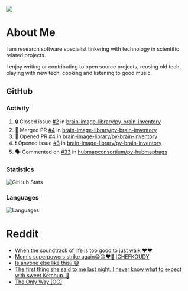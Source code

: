 ![](https://komarev.com/ghpvc/?username=icaoberg)

# About Me
I am research software specialist tinkering with technology in scientific related projects.

I enjoy writing or contributing to open source projects, reusing old tech, playing with new tech, cooking and listening to good music.

## GitHub
### Activity
<!--START_SECTION:activity-->
1. 🔒 Closed issue [#2](https://github.com/brain-image-library/py-brain-inventory/issues/2) in [brain-image-library/py-brain-inventory](https://github.com/brain-image-library/py-brain-inventory)
2. 🎉 Merged PR [#4](https://github.com/brain-image-library/py-brain-inventory/pull/4) in [brain-image-library/py-brain-inventory](https://github.com/brain-image-library/py-brain-inventory)
3. 💪 Opened PR [#4](https://github.com/brain-image-library/py-brain-inventory/pull/4) in [brain-image-library/py-brain-inventory](https://github.com/brain-image-library/py-brain-inventory)
4. ❗ Opened issue [#3](https://github.com/brain-image-library/py-brain-inventory/issues/3) in [brain-image-library/py-brain-inventory](https://github.com/brain-image-library/py-brain-inventory)
5. 🗣 Commented on [#33](https://github.com/hubmapconsortium/py-hubmapbags/issues/33) in [hubmapconsortium/py-hubmapbags](https://github.com/hubmapconsortium/py-hubmapbags)
<!--END_SECTION:activity-->

### Statistics
![GitHub Stats](https://github-readme-stats.vercel.app/api?username=icaoberg&count_private=true&show_icons=true)

### Languages
![Languages](https://github-readme-stats.vercel.app/api/top-langs/?username=icaoberg&show_icons=true&langs_count=10&hide=HTML,CSS,M)

# Reddit
<!-- BLOG-POST-LIST:START -->
- [When the soundtrack of life is too good to just walk ❤️❤️](https://www.reddit.com/r/u_icaoberg/comments/wp4k9l/when_the_soundtrack_of_life_is_too_good_to_just/)
- [Mom&#39;s superpowers strike again😁😍♥️🙏 |CHEFKOUDY](https://www.reddit.com/r/u_icaoberg/comments/wmxngf/moms_superpowers_strike_again_chefkoudy/)
- [Is anyone else like this? 😅](https://www.reddit.com/r/u_icaoberg/comments/wkq82y/is_anyone_else_like_this/)
- [The first thing she said to me last night. I never know what to expect with sweet Ketchup. 🤣](https://www.reddit.com/r/u_icaoberg/comments/ty1h5z/the_first_thing_she_said_to_me_last_night_i_never/)
- [The Only Way [OC]](https://www.reddit.com/r/u_icaoberg/comments/ty1cfr/the_only_way_oc/)
<!-- BLOG-POST-LIST:END -->
